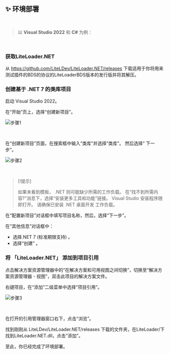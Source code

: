## ✨ 环境部署

<br>

>以 **Visual Studio 2022** 和 **C#** 为例：

<br>

### 获取LiteLoader.NET

从 https://github.com/LiteLDev/LiteLoader.NET/releases 下载适用于你将用来测试插件的BDS的协议的LiteLoaderBDS版本的发行版并将其解压。

### 创建基于 .NET 7 的类库项目

启动 Visual Studio 2022。

在“开始”页上，选择“创建新项目”。

![步骤1](../../../assets/DotNetDeploy1.png)

<br>

在“创建新项目”页面，在搜索框中输入“类库”并选择“类库”。 然后选择“ 下一步”。

![步骤2](../../../assets/DotNetDeploy2.png)

<br>

> [!提示]
>
> 如果未看到模板， .NET 则可能缺少所需的工作负载。 在“找不到所需内容?”消息下，选择“安装更多工具和功能”链接。 Visual Studio 安装程序随即打开。 请确保已安装 .NET 桌面开发 工作负载。

在“配置新项目”对话框中填写项目名称，然后，选择“下一步”。

在“其他信息”对话框中：
- 选择.NET 7 (标准期限支持) 。
- 选择“创建” 。

### 将 「LiteLoader.NET」 添加到项目引用

点击解决方案资源管理器中的“在解决方案和可用视图之间切换”，切换至“解决方案资源管理器 - 视图”，双击此项目的解决方案文件。

右键项目，在“添加”二级菜单中选择“项目引用”。

![步骤3](../../../assets/DotNetDeploy3.png)

<br>

在打开的引用管理器窗口右下，点击“浏览”。

找到刚刚从 LiteLDev/LiteLoader.NET/releases 下载的文件夹，在LiteLoader/下找到LiteLoader.NET.dll，点击“添加”。

至此，你已经完成了环境部署。
